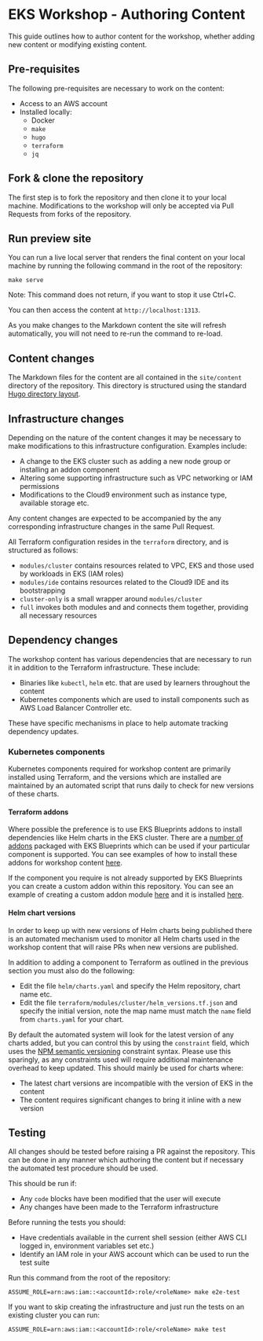 # EKS Workshop - Authoring Content

This guide outlines how to author content for the workshop, whether adding new content or modifying existing content.

## Pre-requisites

The following pre-requisites are necessary to work on the content:
- Access to an AWS account
- Installed locally:
  - Docker
  - `make`
  - `hugo`
  - `terraform`
  - `jq`

## Fork & clone the repository

The first step is to fork the repository and then clone it to your local machine. Modifications to the workshop will only be accepted via Pull Requests from forks of the repository.

## Run preview site

You can run a live local server that renders the final content on your local machine by running the following command in the root of the repository:

```
make serve
```

Note: This command does not return, if you want to stop it use Ctrl+C.

You can then access the content at `http://localhost:1313`.

As you make changes to the Markdown content the site will refresh automatically, you will not need to re-run the command to re-load.

## Content changes

The Markdown files for the content are all contained in the `site/content` directory of the repository. This directory is structured using the standard [Hugo directory layout](https://gohugo.io/content-management/organization/).

## Infrastructure changes

Depending on the nature of the content changes it may be necessary to make modifications to this infrastructure configuration. Examples include:
- A change to the EKS cluster such as adding a new node group or installing an addon component
- Altering some supporting infrastructure such as VPC networking or IAM permissions
- Modifications to the Cloud9 environment such as instance type, available storage etc.

Any content changes are expected to be accompanied by the any corresponding infrastructure changes in the same Pull Request.

All Terraform configuration resides in the `terraform` directory, and is structured as follows:
- `modules/cluster` contains resources related to VPC, EKS and those used by workloads in EKS (IAM roles)
- `modules/ide` contains resources related to the Cloud9 IDE and its bootstrapping
- `cluster-only` is a small wrapper around `modules/cluster`
- `full` invokes both modules and and connects them together, providing all necessary resources

## Dependency changes

The workshop content has various dependencies that are necessary to run it in addition to the Terraform infrastructure. These include:
- Binaries like `kubectl`, `helm` etc. that are used by learners throughout the content
- Kubernetes components which are used to install components such as AWS Load Balancer Controller etc.

These have specific mechanisms in place to help automate tracking dependency updates.

### Kubernetes components

Kubernetes components required for workshop content are primarily installed using Terraform, and the versions which are installed are maintained by an automated script that runs daily to check for new versions of these charts.

#### Terraform addons

Where possible the preference is to use EKS Blueprints addons to install dependencies like Helm charts in the EKS cluster. There are a [number of addons](https://github.com/aws-ia/terraform-aws-eks-blueprints/tree/main/modules/kubernetes-addons) packaged with EKS Blueprints which can be used if your particular component is supported. You can see examples of how to install these addons for workshop content [here](../terraform/modules/cluster/addons.tf).

If the component you require is not already supported by EKS Blueprints you can create a custom addon within this repository. You can see an example of creating a custom addon module [here](../terraform/modules/addons/descheduler/main.tf) and it is installed [here](../terraform/modules/cluster/addons.tf).

#### Helm chart versions

In order to keep up with new versions of Helm charts being published there is an automated mechanism used to monitor all Helm charts used in the workshop content that will raise PRs when new versions are published.

In addition to adding a component to Terraform as outlined in the previous section you must also do the following:
- Edit the file `helm/charts.yaml` and specify the Helm repository, chart name etc.
- Edit the file `terraform/modules/cluster/helm_versions.tf.json` and specify the initial version, note the map name must match the `name` field from `charts.yaml` for your chart.

By default the automated system will look for the latest version of any charts added, but you can control this by using the `constraint` field, which uses the [NPM semantic versioning](https://docs.npmjs.com/about-semantic-versioning) constraint syntax. Please use this sparingly, as any constraints used will require additional maintenance overhead to keep updated. This should mainly be used for charts where:
- The latest chart versions are incompatible with the version of EKS in the content
- The content requires significant changes to bring it inline with a new version

## Testing

All changes should be tested before raising a PR against the repository. This can be done in any manner which authoring the content but if necessary the automated test procedure should be used.

This should be run if:
- Any `code` blocks have been modified that the user will execute
- Any changes have been made to the Terraform infrastructure

Before running the tests you should:
- Have credentials available in the current shell session (either AWS CLI logged in, environment variables set etc.)
- Identify an IAM role in your AWS account which can be used to run the test suite

Run this command from the root of the repository:

```
ASSUME_ROLE=arn:aws:iam::<accountId>:role/<roleName> make e2e-test
```

If you want to skip creating the infrastructure and just run the tests on an existing cluster you can run:

```
ASSUME_ROLE=arn:aws:iam::<accountId>:role/<roleName> make test
```